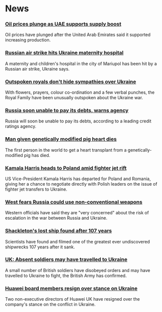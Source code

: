 # News
### [Oil prices plunge as UAE supports supply boost](https://www.bbc.com/news/business-60680787)
Oil prices have plunged after the United Arab Emirates said it supported increasing production.
### [Russian air strike hits Ukraine maternity hospital](https://www.bbc.com/news/world-europe-60675599)
A maternity and children's hospital in the city of Mariupol has been hit by a Russian air strike, Ukraine says.
### [Outspoken royals don't hide sympathies over Ukraine](https://www.bbc.com/news/uk-60680471)
With flowers, prayers, colour co-ordination and a few verbal punches, the Royal Family have been unusually outspoken about the Ukraine war.
### [Russia soon unable to pay its debts, warns agency](https://www.bbc.com/news/business-60672085)
Russia will soon be unable to pay its debts, according to a leading credit ratings agency.
### [Man given genetically modified pig heart dies](https://www.bbc.com/news/health-60681493)
The first person in the world to get a heart transplant from a genetically-modified pig has died.
### [Kamala Harris heads to Poland amid fighter jet rift](https://www.bbc.com/news/world-us-canada-60683699)
US Vice-President Kamala Harris has departed for Poland and Romania, giving her a chance to negotiate directly with Polish leaders on the issue of fighter jet transfers to Ukraine. 
### [West fears Russia could use non-conventional weapons](https://www.bbc.com/news/uk-60683248)
Western officials have said they are "very concerned" about the risk of escalation in the war between Russia and Ukraine.
### [Shackleton's lost ship found after 107 years](https://www.bbc.com/news/science-environment-60662541)
Scientists have found and filmed one of the greatest ever undiscovered shipwrecks 107 years after it sank.
### [UK: Absent soldiers may have travelled to Ukraine](https://www.bbc.com/news/uk-60684749)
A small number of British soldiers have disobeyed orders and may have travelled to Ukraine to fight, the British Army has confirmed.
### [Huawei board members resign over stance on Ukraine](https://www.bbc.com/news/technology-60669538)
Two non-executive directors of Huawei UK have resigned over the company's stance on the conflict in Ukraine.
